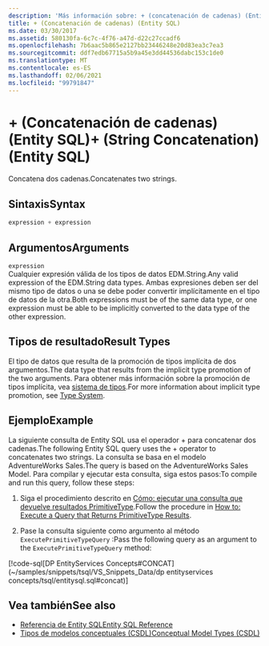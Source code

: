 ```yaml
---
description: 'Más información sobre: + (concatenación de cadenas) (Entity SQL)'
title: + (Concatenación de cadenas) (Entity SQL)
ms.date: 03/30/2017
ms.assetid: 580130fa-6c7c-4f76-a47d-d22c27ccadf6
ms.openlocfilehash: 7b6aac5b865e2127bb23446248e20d83ea3c7ea3
ms.sourcegitcommit: ddf7edb67715a5b9a45e3dd44536dabc153c1de0
ms.translationtype: MT
ms.contentlocale: es-ES
ms.lasthandoff: 02/06/2021
ms.locfileid: "99791847"
---
```

# <a name="-string-concatenation-entity-sql"></a><span data-ttu-id="89f6b-103">+ (Concatenación de cadenas) (Entity SQL)</span><span class="sxs-lookup"><span data-stu-id="89f6b-103">+ (String Concatenation) (Entity SQL)</span></span>

<span data-ttu-id="89f6b-104">Concatena dos cadenas.</span><span class="sxs-lookup"><span data-stu-id="89f6b-104">Concatenates two strings.</span></span>  
  
## <a name="syntax"></a><span data-ttu-id="89f6b-105">Sintaxis</span><span class="sxs-lookup"><span data-stu-id="89f6b-105">Syntax</span></span>  
  
```sql  
expression + expression  
```  
  
## <a name="arguments"></a><span data-ttu-id="89f6b-106">Argumentos</span><span class="sxs-lookup"><span data-stu-id="89f6b-106">Arguments</span></span>  

 `expression`  
 <span data-ttu-id="89f6b-107">Cualquier expresión válida de los tipos de datos EDM.String.</span><span class="sxs-lookup"><span data-stu-id="89f6b-107">Any valid expression of the EDM.String data types.</span></span> <span data-ttu-id="89f6b-108">Ambas expresiones deben ser del mismo tipo de datos o una se debe poder convertir implícitamente en el tipo de datos de la otra.</span><span class="sxs-lookup"><span data-stu-id="89f6b-108">Both expressions must be of the same data type, or one expression must be able to be implicitly converted to the data type of the other expression.</span></span>  
  
## <a name="result-types"></a><span data-ttu-id="89f6b-109">Tipos de resultado</span><span class="sxs-lookup"><span data-stu-id="89f6b-109">Result Types</span></span>  

 <span data-ttu-id="89f6b-110">El tipo de datos que resulta de la promoción de tipos implícita de dos argumentos.</span><span class="sxs-lookup"><span data-stu-id="89f6b-110">The data type that results from the implicit type promotion of the two arguments.</span></span> <span data-ttu-id="89f6b-111">Para obtener más información sobre la promoción de tipos implícita, vea [sistema de tipos](type-system-entity-sql.md).</span><span class="sxs-lookup"><span data-stu-id="89f6b-111">For more information about implicit type promotion, see [Type System](type-system-entity-sql.md).</span></span>  
  
## <a name="example"></a><span data-ttu-id="89f6b-112">Ejemplo</span><span class="sxs-lookup"><span data-stu-id="89f6b-112">Example</span></span>  

 <span data-ttu-id="89f6b-113">La siguiente consulta de Entity SQL usa el operador +  para concatenar dos cadenas.</span><span class="sxs-lookup"><span data-stu-id="89f6b-113">The following Entity SQL query uses the + operator to concatenates two strings.</span></span> <span data-ttu-id="89f6b-114">La consulta se basa en el modelo AdventureWorks Sales.</span><span class="sxs-lookup"><span data-stu-id="89f6b-114">The query is based on the AdventureWorks Sales Model.</span></span> <span data-ttu-id="89f6b-115">Para compilar y ejecutar esta consulta, siga estos pasos:</span><span class="sxs-lookup"><span data-stu-id="89f6b-115">To compile and run this query, follow these steps:</span></span>  
  
1. <span data-ttu-id="89f6b-116">Siga el procedimiento descrito en [Cómo: ejecutar una consulta que devuelve resultados PrimitiveType](../how-to-execute-a-query-that-returns-primitivetype-results.md).</span><span class="sxs-lookup"><span data-stu-id="89f6b-116">Follow the procedure in [How to: Execute a Query that Returns PrimitiveType Results](../how-to-execute-a-query-that-returns-primitivetype-results.md).</span></span>  
  
2. <span data-ttu-id="89f6b-117">Pase la consulta siguiente como argumento al método `ExecutePrimitiveTypeQuery` :</span><span class="sxs-lookup"><span data-stu-id="89f6b-117">Pass the following query as an argument to the `ExecutePrimitiveTypeQuery` method:</span></span>  
  
 [!code-sql[DP EntityServices Concepts#CONCAT](~/samples/snippets/tsql/VS_Snippets_Data/dp entityservices concepts/tsql/entitysql.sql#concat)]  
  
## <a name="see-also"></a><span data-ttu-id="89f6b-118">Vea también</span><span class="sxs-lookup"><span data-stu-id="89f6b-118">See also</span></span>

- [<span data-ttu-id="89f6b-119">Referencia de Entity SQL</span><span class="sxs-lookup"><span data-stu-id="89f6b-119">Entity SQL Reference</span></span>](entity-sql-reference.md)
- [<span data-ttu-id="89f6b-120">Tipos de modelos conceptuales (CSDL)</span><span class="sxs-lookup"><span data-stu-id="89f6b-120">Conceptual Model Types (CSDL)</span></span>](/ef/ef6/modeling/designer/advanced/edmx/csdl-spec#conceptual-model-types-csdl)
